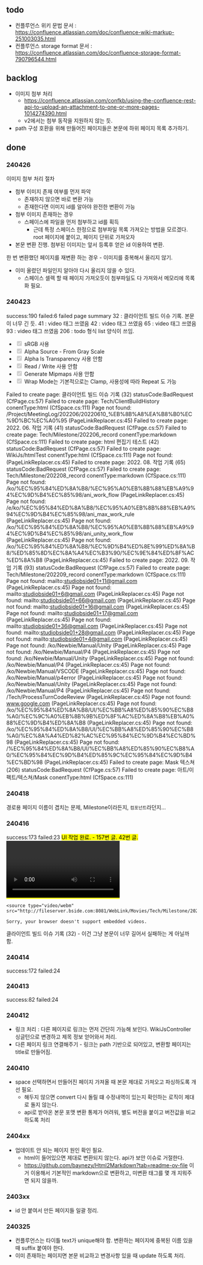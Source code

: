 ## todo

* 컨플루언스 위키 문법 문서 : https://confluence.atlassian.com/doc/confluence-wiki-markup-251003035.html
* 컨플루언스 storage format 문서 : https://confluence.atlassian.com/doc/confluence-storage-format-790796544.html

## backlog

* 이미지 첨부 처리
  * https://confluence.atlassian.com/confkb/using-the-confluence-rest-api-to-upload-an-attachment-to-one-or-more-pages-1014274390.html
  * v2에서는 첨부 동작을 지원하지 않는 듯.
* path 구성 호환을 위해 만들어진 페이지들은 본문에 하위 페이지 목록 추가하기.

## done

### 240426

이미지 첨부 처리 절차
- 첨부 이미지 존재 여부를 먼저 파악
  - 존재하지 않으면 바로 변환 가능
  - 존재한다면 이미지 id를 알아야 완전한 변환이 가능
- 첨부 이미지 존재하는 경우
  - 스페이스에 파일을 먼저 첨부하고 id를 획득
    - 근데 특정 스페이스 한정으로 첨부파일 목록 가져오는 방법을 모르겠다. root 페이지에 붙이고, 페이지 단위로 가져오자
- 본문 변환 진행. 첨부된 이미지는 앞서 등록후 얻은 id 이용하여 변환.

한 번 변환했던 페이지를 재변환 하는 경우 - 이미지를 중복해서 올리지 않기.
- 이미 올렸던 파일인지 알아야 다시 올리지 않을 수 있다.
  - 스페이스 셀렉 할 때 페이지 가져오듯이 첨부파일도 다 가져와서 메모리에 목록화 필요. 
  

### 240423

success:190 failed:6
failed page summary
32 : 클라이언트 빌드 이슈 기록. 본문이 너무 긴 듯.
41 : video 태그 쓰였음
42 : video 태그 쓰였음
65 : video 태그 쓰였음
93 : video 태그 쓰였음
206 : todo 형식 list 양식이 쓰임.
<ul>
  <li><label class="todo-list__label"><input checked="checked" disabled="disabled" type="checkbox"><span class="todo-list__label__description"> sRGB 사용</span></label></li>
  <li><label class="todo-list__label"><input checked="checked" disabled="disabled" type="checkbox"><span class="todo-list__label__description"> Alpha Source - From Gray Scale</span></label></li>
  <li><label class="todo-list__label"><input checked="checked" disabled="disabled" type="checkbox"><span class="todo-list__label__description"> Alpha Is Transparency 사용 안함</span></label></li>
  <li><label class="todo-list__label"><input checked="checked" disabled="disabled" type="checkbox"><span class="todo-list__label__description"> Read / Write 사용 안함</span></label></li>
  <li><label class="todo-list__label"><input checked="checked" disabled="disabled" type="checkbox"><span class="todo-list__label__description"> Generate Mipmaps 사용 안함</span></label></li>
  <li><label class="todo-list__label"><input checked="checked" disabled="disabled" type="checkbox"><span class="todo-list__label__description"> Wrap Mode는 기본적으로는 Clamp, 사용성에 따라 Repeat 도 가능</span></label></li>
</ul>

Failed to create page: 클라이언트 빌드 이슈 기록 (32) statusCode:BadRequest (CfPage.cs:57)
Failed to create page: Tech/ClientBuildHistory conentType:html (CfSpace.cs:111)
Page not found: /Project/MeetingLog/202206/20220610_%EB%8B%A8%EA%B8%B0%EC%9D%BC%EC%A0%95 (PageLinkReplacer.cs:45)
Failed to create page: 2022. 06. 작업 기록 (41) statusCode:BadRequest (CfPage.cs:57)
Failed to create page: Tech/Milestone/202206_record conentType:markdown (CfSpace.cs:111)
Failed to create page: html 편집기 테스트 (42) statusCode:BadRequest (CfPage.cs:57)
Failed to create page: WikiJs/htmlTest conentType:html (CfSpace.cs:111)
Page not found:  (PageLinkReplacer.cs:45)
Failed to create page: 2022. 08. 작업 기록 (65) statusCode:BadRequest (CfPage.cs:57)
Failed to create page: Tech/Milestone/202208_record conentType:markdown (CfSpace.cs:111)
Page not found: /ko/%EC%95%84%ED%8A%B8/%EC%95%A0%EB%8B%88%EB%A9%94%EC%9D%B4%EC%85%98/ani_work_flow (PageLinkReplacer.cs:45)
Page not found: /e/ko/%EC%95%84%ED%8A%B8/%EC%95%A0%EB%8B%88%EB%A9%94%EC%9D%B4%EC%85%98/ani_max_work_rule (PageLinkReplacer.cs:45)
Page not found: /ko/%EC%95%84%ED%8A%B8/%EC%95%A0%EB%8B%88%EB%A9%94%EC%9D%B4%EC%85%98/ani_unity_work_flow (PageLinkReplacer.cs:45)
Page not found: /ko/%EC%95%84%ED%8A%B8/%EC%9D%B4%ED%8E%99%ED%8A%B8/%ED%85%8D%EC%8A%A4%EC%B3%90/%EC%9E%84%ED%8F%AC%ED%8A%B8 (PageLinkReplacer.cs:45)
Failed to create page: 2022. 09. 작업 기록 (93) statusCode:BadRequest (CfPage.cs:57)
Failed to create page: Tech/Milestone/202209_record conentType:markdown (CfSpace.cs:111)
Page not found: mailto:studiobside01+11@gmail.com (PageLinkReplacer.cs:45)
Page not found: mailto:studiobside01+6@gmail.com (PageLinkReplacer.cs:45)
Page not found: mailto:studiobside01+66@gmail.com (PageLinkReplacer.cs:45)
Page not found: mailto:studiobside01+16@gmail.com (PageLinkReplacer.cs:45)
Page not found: mailto:studiobside01+17@gmail.com (PageLinkReplacer.cs:45)
Page not found: mailto:studiobside01+36@gmail.com (PageLinkReplacer.cs:45)
Page not found: mailto:studiobside01+28@gmail.com (PageLinkReplacer.cs:45)
Page not found: mailto:studiobside01+4@gmail.com (PageLinkReplacer.cs:45)
Page not found: /ko/Newbie/Manual/Unity (PageLinkReplacer.cs:45)
Page not found: /ko/Newbie/Manual/P4 (PageLinkReplacer.cs:45)
Page not found: /ko/Newbie/Manual/Unity (PageLinkReplacer.cs:45)
Page not found: /ko/Newbie/Manual/P4 (PageLinkReplacer.cs:45)
Page not found: /ko/Newbie/Manual/VSCODE (PageLinkReplacer.cs:45)
Page not found: /ko/Newbie/Manual/p4error (PageLinkReplacer.cs:45)
Page not found: /ko/Newbie/Manual/Unity (PageLinkReplacer.cs:45)
Page not found: /ko/Newbie/Manual/P4 (PageLinkReplacer.cs:45)
Page not found: /Tech/ProcessTurnCodeReview (PageLinkReplacer.cs:45)
Page not found: www.google.com (PageLinkReplacer.cs:45)
Page not found: /ko/%EC%95%84%ED%8A%B8/UI/%EC%BB%A8%ED%85%90%EC%B8%A0/%EC%9C%A0%EB%8B%9B%ED%8F%AC%ED%8A%B8%EB%A0%88%EC%9D%B4%ED%8A%B8 (PageLinkReplacer.cs:45)
Page not found: /ko/%EC%95%84%ED%8A%B8/UI/%EC%BB%A8%ED%85%90%EC%B8%A0/%EC%8A%A4%ED%82%AC%EC%95%84%EC%9D%B4%EC%BD%98 (PageLinkReplacer.cs:45)
Page not found: /%EC%95%84%ED%8A%B8/UI/%EC%BB%A8%ED%85%90%EC%B8%A0/%EC%95%84%EC%9D%B4%ED%85%9C%EC%95%84%EC%9D%B4%EC%BD%98 (PageLinkReplacer.cs:45)
Failed to create page: Mask 텍스쳐 (206) statusCode:BadRequest (CfPage.cs:57)
Failed to create page: 아트/이펙트/텍스쳐/Mask conentType:html (CfSpace.cs:111)

### 240418

경로용 페이지 이름이 겹치는 문제, Milestone이라든지, `컴포넌트`라던지...

### 240416

success:173 failed:23
<mark class="marker-blue">UI 작업 완료</span>. - 157번 글.
42번 글.
<video controls="">

    <source type="video/webm" src="http://fileserver.bside.com:8081/WebLink/Movies/Tech/Milestone/202206/exception_editor.mkv">

    Sorry, your browser doesn't support embedded videos.
</video>
클라이언트 빌드 이슈 기록 (32) - 이건 그냥 본문이 너무 길어서 실패하는 게 아닐까 함. 

### 240414

success:172 failed:24

### 240413

success:82 failed:24

### 240412

* 링크 처리 : 다른 페이지로 링크는 먼저 간단히 가능해 보인다. WikiJsController 싱글턴으로 변경하고 제목 정보 얻어와서 처리.
* 다른 페이지 링크 연결해주기 - 링크는 path 기반으로 되어있고, 변환할 페이지는 title로 만들어짐.

### 240410

* space 선택하면서 만들어진 페이지 가져올 때 본문 제대로 가져오고 파싱하도록 개선 필요. 
  * 해두지 않으면 convert 다시 돌릴 떄 수정내역이 있는지 확인하는 로직이 제대로 돌지 않는다. 
  * api로 받아온 본문 포맷 변환 통제가 어려워, 별도 버전을 붙이고 버전값을 비교하도록 처리

### 2404xx

* 업데이트 안 되는 페이지 원인 확인 필요.
  * html이 들어있으면 제대로 변환되지 않는다. api가 보안 이슈로 거절한다.
  * https://github.com/baynezy/Html2Markdown?tab=readme-ov-file 이거 이용해서 기본적인 markdown으로 변환하고, 미변환 태그를 몇 개 지워주면 되지 않을까.

### 2403xx

* id 안 붙여서 만든 페이지들 일괄 정리.

### 240325

* 컨플루언스는 타이틀 text가 unique해야 함. 변환하는 페이지에 중복된 이름 있을 때 suffix 붙여야 한다.
* 이미 존재하는 페이지면 본문 비교하고 변경사항 있을 때 update 하도록 처리.